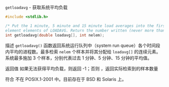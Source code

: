 `getloadavg` - 获取系统平均负载

```c
#include <stdlib.h>

/* Put the 1 minute, 5 minute and 15 minute load averages into the first NELEM
element elements of LOADAVG. Return the number written (never more than three, but maybe less than NELEM), or -1 if an error occurred. */ 
int getloadavg(double loadavg[], int nelem);
```

描述
`getloadavg()` 函数返回系统运行队列中（system run queue）各个时间段内平均的进程数。最多检索 `nelem` 个样本并将其分配给 `loadavg[]` 的连续元素。系统最多施加 3 个样本，分别代表过去 1 分钟、5 分钟、15 分钟的平均值。

返回值
如果无法获得平均负载，则返回 -1；否则 ，返回实际检索到的样本数量

符合
不在 POSIX.1-2001 中。目前存在于 BSD 和 Solaris 上。